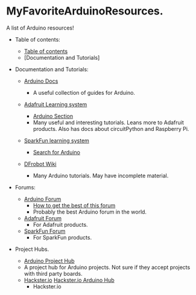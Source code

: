 # MyFavoriteArduinoResources.
A list of Arduino resources!


* Table of contents:
  * [Table of contents](https://github.com/V205Github/MyFavoriteArduinoResources.)
  * [Documentation and Tutorials]



* Documentation and Tutorials:
  * [Arduino Docs](https://docs.arduino.cc)
    * A useful collection of guides for Arduino. 
  * [Adafruit Learning system](https://learn.adafruit.com)
    * [Arduino Section](https://learn.adafruit.com/category/arduino) 
    * Many useful and interesting tutorials. Leans more to Adafruit products. Also has docs about circuitPython and Raspberry Pi.
 
  * [SparkFun learning system](https://learn.sparkfun.com)
    * [Search for Arduino](https://www.sparkfun.com/search/results?term=Arduino&_gl=1*7upgxt*_ga*MjU2NTY0NzkuMTY4ODQxODg2OA..*_ga_T369JS7J9N*MTY4OTc5MjQzOC41LjEuMTY4OTc5MjUyMC4wLjAuMA..)
  * [DFrobot Wiki](https://wiki.dfrobot.com)
    * Many Arduino tutorials. May have incomplete material. 

* Forums:
  * [Arduino Forum](https://forum.arduino.cc)
    * [How to get the best of this forum](https://forum.arduino.cc/t/how-to-get-the-best-out-of-this-forum/679966)
    * Probably the best Arduino forum in the world.
  * [Adafruit Forum](https://forums.adafruit.com)
    * For Adafruit products.
  * [SparkFun Forum](https://forum.sparkfun.com)
    * For SparkFun products.
        

* Project Hubs.
  * [Arduino Project Hub](https://projecthub.arduino.cc)
   * A project hub for Arduino projects. Not sure if they accept projects with third party boards.
  * [Hackster.io](https://www.hackster.io) [Hackster.io Arduino Hub](https://www.hackster.io/arduino)
    * Hackster.io   
